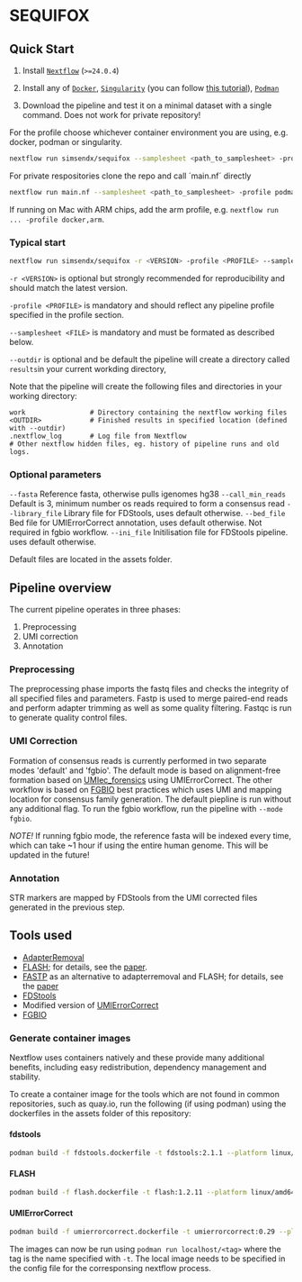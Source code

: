 # SEQUIFOX



## Quick Start

1. Install [`Nextflow`](https://www.nextflow.io/docs/latest/getstarted.html#installation) (`>=24.0.4`)

2. Install any of [`Docker`](https://docs.docker.com/engine/installation/), [`Singularity`](https://www.sylabs.io/guides/3.0/user-guide/) (you can follow [this tutorial](https://singularity-tutorial.github.io/01-installation/)), [`Podman`](https://podman.io/)

3. Download the pipeline and test it on a minimal dataset with a single command. Does not work for private repository!

For the profile choose whichever container environment you are using, e.g. docker, podman or singularity.

```bash
nextflow run simsendx/sequifox --samplesheet <path_to_samplesheet> -profile podman
```

For private respositories clone the repo and call ´main.nf´ directly

```bash
nextflow run main.nf --samplesheet <path_to_samplesheet> -profile podman
```

If running on Mac with ARM chips, add the arm profile, e.g. `nextflow run ... -profile docker,arm`.

### Typical start

```bash
nextflow run simsendx/sequifox -r <VERSION> -profile <PROFILE> --samplesheet ./samplesheet.csv --outdir ./my-results 
```

`-r <VERSION>` is optional but strongly recommended for reproducibility and should match the latest version.

`-profile <PROFILE>` is mandatory and should reflect any pipeline profile specified in the profile section.

`--samplesheet <FILE>` is mandatory and must be formated as described below.

`--outdir` is optional and be default the pipeline will create a directory called `results`in your current workding directory,

Note that the pipeline will create the following files and directories in your working directory:

```
work                # Directory containing the nextflow working files
<OUTDIR>            # Finished results in specified location (defined with --outdir)
.nextflow_log       # Log file from Nextflow
# Other nextflow hidden files, eg. history of pipeline runs and old logs.
```

### Optional parameters

`--fasta` Reference fasta, otherwise pulls igenomes hg38
`--call_min_reads` Default is 3, minimum number os reads required to form a consensus read
`--library_file` Library file for FDStools, uses default otherwise.
`--bed_file` Bed file for UMIErrorCorrect annotation, uses default otherwise. Not required in fgbio workflow.
`--ini_file` Initilisation file for FDStools pipeline. uses default otherwise.

Default files are located in the assets folder.


## Pipeline overview

The current pipeline operates in three phases:

1. Preprocessing
2. UMI correction
3. Annotation

### Preprocessing

The preprocessing phase imports the fastq files and checks the integrity of all specified files and parameters. Fastp is 
used to merge paired-end reads and perform adapter trimming as well as some quality filtering. Fastqc is run to generate
quality control files.

### UMI Correction

Formation of consensus reads is currently performed in two separate modes 'default' and 'fgbio'. The default mode is based on
alignment-free formation based on [UMIec_forensics](https://github.com/sfilges/UMIec_forensics/tree/main) using UMIErrorCorrect.
The other workflow is based on [FGBIO](https://github.com/fulcrumgenomics/fgbio/blob/main/docs/best-practice-consensus-pipeline.md)
best practices which uses UMI and mapping location for consensus family generation. The default piepline is run without any 
additional flag. To run the fgbio workflow, run the pipeline with `--mode fgbio`.

*NOTE!* If running fgbio mode, the reference fasta will be indexed every time, which can take ~1 hour if using the entire human genome.
This will be updated in the future!

### Annotation

STR markers are mapped by FDStools from the UMI corrected files generated in the previous step.

## Tools used

- [AdapterRemoval](https://github.com/MikkelSchubert/adapterremoval)
- [FLASH](https://github.com/Jerrythafast/FLASH-lowercase-overhang?tab=readme-ov-file); for details, see the [paper](https://academic.oup.com/bioinformatics/article/27/21/2957/217265?login=false).
- [FASTP](https://github.com/OpenGene/fastp) as an alternative to adapterremoval and FLASH; for details, see the [paper](https://academic.oup.com/bioinformatics/article/34/17/i884/5093234?login=false)
- [FDStools](https://www.fdstools.nl/tools.html)
- Modified version of [UMIErrorCorrect](https://github.com/stahlberggroup/umierrorcorrect/)
- [FGBIO](https://github.com/fulcrumgenomics/fgbio/blob/main/docs/best-practice-consensus-pipeline.md)

### Generate container images

Nextflow uses containers natively and these provide many additional
benefits, including easy redistribution, dependency management and
stability.

To create a container image for the tools which are not found in common
repositories, such as quay.io, run the following (if using podman) 
using the dockerfiles in the assets folder of this repository:

#### fdstools
```bash
podman build -f fdstools.dockerfile -t fdstools:2.1.1 --platform linux/amd64
```

#### FLASH
```bash
podman build -f flash.dockerfile -t flash:1.2.11 --platform linux/amd64
```

#### UMIErrorCorrect
```bash
podman build -f umierrorcorrect.dockerfile -t umierrorcorrect:0.29 --platform linux/amd64
```

The images can now be run using `podman run localhost/<tag>` where
the tag is the name specified with `-t`. The local image needs to be 
specified in the config file for the corresponsing nextflow process.